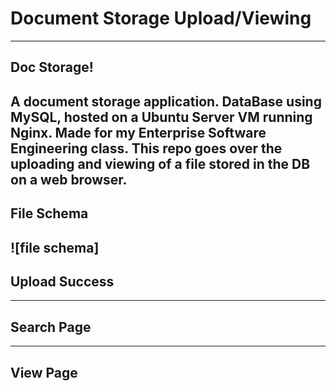 # Document Storage Upload/Viewing
---
## Doc Storage!
A document storage application. DataBase using MySQL, hosted on a Ubuntu Server VM running Nginx. Made for my Enterprise Software Engineering class. This repo goes over the uploading and viewing of a file stored in the DB on a web browser.
---
## File Schema
![file schema]
---
## Upload Success

---
## Search Page

---
## View Page
